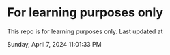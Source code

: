 # For learning purposes only
This repo is for learning purposes only.
Last updated at

Sunday, April 7, 2024 11:01:33 PM


